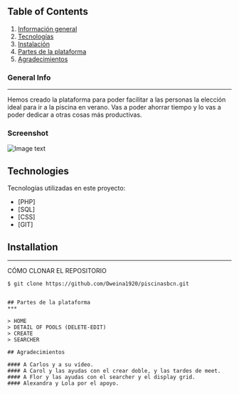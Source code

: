 ## Table of Contents
1. [Información general](#general-info)
2. [Tecnologías ](#technologies)
3. [Instalación](#installation)
4. [Partes de la plataforma](#collaboration)
5. [Agradecimientos](#agradecimientos)


### General Info
***
Hemos creado la plataforma para poder facilitar a las personas la elección ideal para ir a la piscina en verano. Vas a poder ahorrar tiempo y lo vas a poder dedicar a otras cosas más productivas. 
### Screenshot
![Image text](https://encrypted-tbn0.gstatic.com/images?q=tbn:ANd9GcSdOVSL0i3t7Mkk65blqgxl5WTYZdhHiS71Wg&usqp=CAU)
## Technologies
Tecnologías utilizadas en este proyecto:
* [PHP]
* [SQL]
* [CSS]
* [GIT]
## Installation
***
CÓMO CLONAR EL REPOSITORIO 
```
$ git clone https://github.com/Dweina1920/piscinasbcn.git


## Partes de la plataforma
***

> HOME
> DETAIL OF POOLS (DELETE-EDIT)
> CREATE
> SEARCHER

## Agradecimientos

#### A Carlos y a su vídeo. 
#### A Carol y las ayudas con el crear doble, y las tardes de meet.
#### A Flor y las ayudas con el searcher y el display grid. 
#### Alexandra y Lola por el apoyo. 
 

